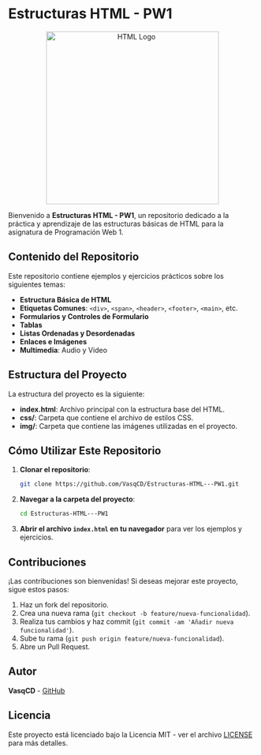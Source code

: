 # Estructuras HTML - PW1
<p align="center">
  <img src="https://upload.wikimedia.org/wikipedia/commons/6/61/HTML5_logo_and_wordmark.svg" alt="HTML Logo" width="350">
</p>

Bienvenido a **Estructuras HTML - PW1**, un repositorio dedicado a la práctica y aprendizaje de las estructuras básicas de HTML para la asignatura de Programación Web 1.

## Contenido del Repositorio

Este repositorio contiene ejemplos y ejercicios prácticos sobre los siguientes temas:

- **Estructura Básica de HTML**
- **Etiquetas Comunes**: `<div>`, `<span>`, `<header>`, `<footer>`, `<main>`, etc.
- **Formularios y Controles de Formulario**
- **Tablas**
- **Listas Ordenadas y Desordenadas**
- **Enlaces e Imágenes**
- **Multimedia**: Audio y Video

## Estructura del Proyecto

La estructura del proyecto es la siguiente:

- **index.html**: Archivo principal con la estructura base del HTML.
- **css/**: Carpeta que contiene el archivo de estilos CSS.
- **img/**: Carpeta que contiene las imágenes utilizadas en el proyecto.

## Cómo Utilizar Este Repositorio

1. **Clonar el repositorio**:
    ```sh
    git clone https://github.com/VasqCD/Estructuras-HTML---PW1.git
    ```

2. **Navegar a la carpeta del proyecto**:
    ```sh
    cd Estructuras-HTML---PW1
    ```

3. **Abrir el archivo `index.html` en tu navegador** para ver los ejemplos y ejercicios.

## Contribuciones

¡Las contribuciones son bienvenidas! Si deseas mejorar este proyecto, sigue estos pasos:

1. Haz un fork del repositorio.
2. Crea una nueva rama (`git checkout -b feature/nueva-funcionalidad`).
3. Realiza tus cambios y haz commit (`git commit -am 'Añadir nueva funcionalidad'`).
4. Sube tu rama (`git push origin feature/nueva-funcionalidad`).
5. Abre un Pull Request.

## Autor

**VasqCD** - [GitHub](https://github.com/VasqCD)

## Licencia

Este proyecto está licenciado bajo la Licencia MIT - ver el archivo [LICENSE](LICENSE) para más detalles.

